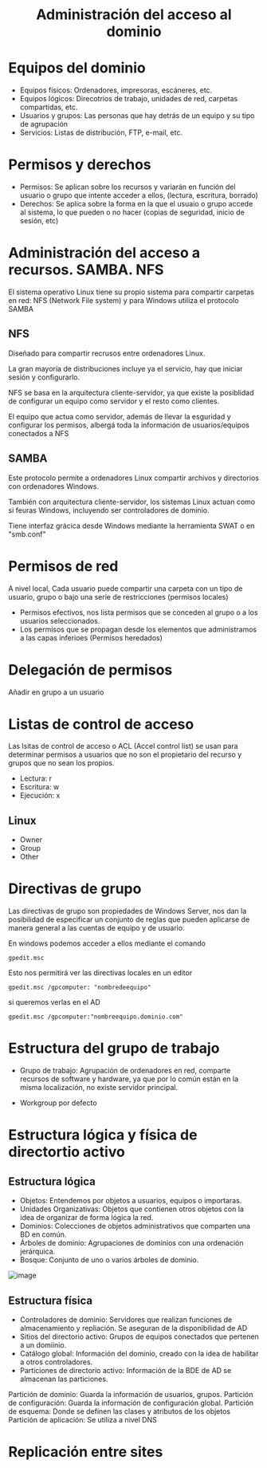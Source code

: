 <h1 align="center"> Administración del acceso al dominio </h1>

# Equipos del dominio

- Equipos físicos: Ordenadores, impresoras, escáneres, etc.
- Equipos lógicos: Direcotrios de trabajo, unidades de red, carpetas compartidas, etc.
- Usuarios y grupos: Las personas que hay detrás de un equipo y su tipo de agrupación
- Servicios: Listas de distribución, FTP, e-mail, etc.

# Permisos y derechos

- Permisos: Se aplican sobre los recursos y variarán en función del usuario o grupo que intente acceder a ellos, (lectura, escritura, borrado)
- Derechos: Se aplica sobre la forma en la que el usuaio o grupo accede al sistema, lo que pueden o no hacer (copias de seguridad, inicio de sesión, etc)

# Administración del acceso a recursos. SAMBA. NFS

El sistema operativo Linux tiene su propio sistema para compartir carpetas en red: NFS (Network File system) y para Windows utiliza el protocolo SAMBA

## NFS

Diseñado para compartir recrusos entre ordenadores Linux. 

La gran mayoría de distribuciones incluye ya el servicio, hay que iniciar sesión y configurarlo.

NFS se basa en la arquitectura cliente-servidor, ya que existe la posiblidad de configurar un equipo como servidor y el resto como clientes.

El equipo que actua como servidor, además de llevar la esguridad y configurar los permisos, albergá toda la información de usuarios/equipos conectados a NFS

## SAMBA

Este protocolo permite a ordenadores Linux compartir archivos y directorios con ordenadores Windows. 

También con arquitectura cliente-servidor, los sistemas Linux actuan como si feuras Windows, incluyendo ser controladores de dominio.

Tiene interfaz grácica desde Windows mediante la herramienta SWAT o en "smb.conf"

# Permisos de red

A nivel local, Cada usuario puede compartir una carpeta con un tipo de usuario, grupo o bajo una serie de restricciones (permisos locales) 

- Permisos efectivos, nos lista permisos que se conceden al grupo o a los usuarios seleccionados.
- Los permisos que se propagan desde los elementos que administramos a las capas inferioes (Permisos heredados)

# Delegación de permisos

Añadir en grupo a un usuario

# Listas de control de acceso

Las lsitas de control de acceso o ACL (Accel control list) se usan para determinar permisos a usuarios que no son el propietario del recurso y grupos que no sean los propios.

- Lectura: r
- Escritura: w
- Ejecución: x

## Linux

- Owner
- Group
- Other

# Directivas de grupo

Las directivas de grupo son propiedades de Windows Server, nos dan la posibilidad de especificar un conjunto de reglas que pueden aplicarse de manera general a las cuentas de equipo y de usuario.

En windows podemos acceder a ellos mediante el comando 

```
gpedit.msc
```

Esto nos permitirá ver las directivas locales en un editor

```
gpedit.msc /gpcomputer: "nombredeequipo"
```
si queremos verlas en el AD

```
gpedit.msc /gpcomputer:"nombreequipo.dominio.com"
```

# Estructura del grupo de trabajo

- Grupo de trabajo: Agrupación de ordenadores en red, comparte recursos de software y hardware, ya que por lo común están en la misma localización, no existe servidor principal.

- Workgroup por defecto

# Estructura lógica y física de directortio activo

## Estructura lógica

- Objetos: Entendemos por objetos a usuarios, equipos o importaras.
- Unidades Organizativas: Objetos que contienen otros objetos con la idea de organizar de forma lógica la red.
- Dominios: Colecciones de objetos administrativos que comparten una BD en común.
- Árboles de dominio: Agrupaciones de dominios con una ordenación jerárquica.
- Bosque: Conjunto de uno o varios árboles de dominio.

![image](https://github.com/user-attachments/assets/9e9b3b95-c7f2-489f-a2e2-3b509f7efadc)

## Estructura física

- Controladores de dominio: Servidores que realizan funciones de almacenamiento y repliación. Se aseguran de la disponibilidad de AD
- Sitios del directorio activo: Grupos de equipos conectados que pertenen a un domiinio.
- Catálogo global: Información del dominio, creado con la idea de habilitar a otros controladores.
- Particiones de directorio activo: Información de la BDE de AD se almacenan las particiones.

Partición de dominio: Guarda la información de usuarios, grupos.
Partición de configuración: Guarda la información de configuración global.
Partición de esquema: Donde se definen las clases y atributos de los objetos
Partición de aplicación: Se utiliza a nivel DNS

# Replicación entre sites





